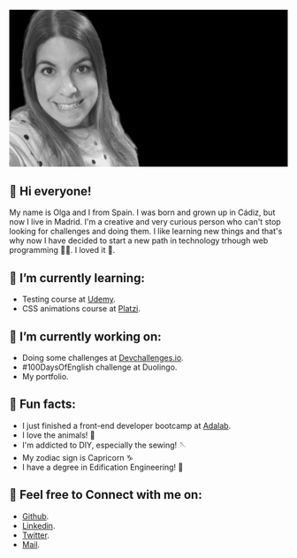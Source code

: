 ![ ](./intro.gif)

### <h2 align="left">	:blossom:  Hi everyone!</h2>

My name is Olga and I from Spain. I was born and grown up in Cádiz, but now I live in Madrid. I'm a creative and very curious person who can't stop looking for challenges and doing them. 
I like learning new things and that's why now I have decided to start a new path in technology trhough web programming :woman_technologist:. I loved it :sparkling_heart:.

### <h2 align="left">	:blossom:  I’m currently learning:</h2>

- Testing course at [Udemy](https://udemy.com).
- CSS animations course at [Platzi](https://platzi.com).


### <h2 align="left">	:blossom:  I’m currently working on:</h2>

- Doing some challenges at [Devchallenges.io](https://devchallenges.io/challenges).
- #100DaysOfEnglish challenge at Duolingo.
- My portfolio.


### <h2 align="left">	:blossom:  Fun facts:</h2>

- I just finished a front-end developer bootcamp at [Adalab](https://adalab.es/).
- I love the animals! :feet:
- I'm addicted to DIY, especially the sewing! :sewing_needle:
- My zodiac sign is Capricorn :capricorn:
- I have a degree in Edification Engineering! :construction_worker:



### <h2 align="left">	:blossom:  Feel free to Connect with me on:</h2>
  
- [Github](https://github.com/olgargarrucho).
- [Linkedin](https://www.linkedin.com/in/olgargarrucho/).
- [Twitter](https://twitter.com/OlgaRGarrucho).
- [Mail](mailto:olga_1847@hotmail.com).


### 


